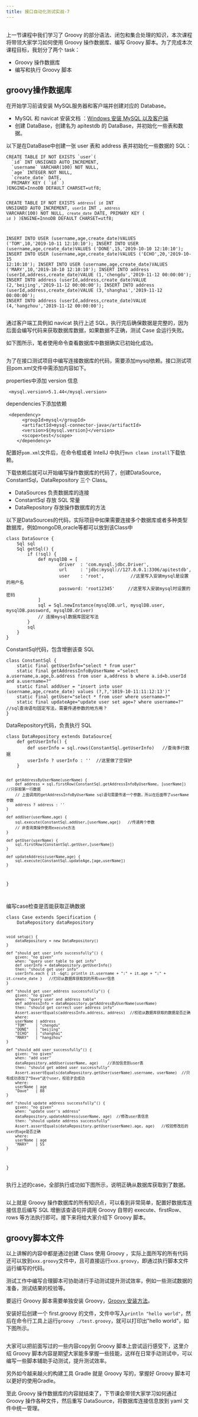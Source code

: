 ```yaml
---
title: 接口自动化测试实战-7
---
```

<article id="topicContainer" class="column_content"><h2 class="topic_title"></h2><div><p>上一节课程中我们学习了 Groovy 的部分语法、闭包和集合处理的知识，本次课程将带领大家学习如何使用 Groovy 操作数据库、编写 Groovy 脚本。为了完成本次课程目标，我划分了两个 task：</p>
<ul>
<li>Groovy 操作数据库</li>
<li>编写和执行 Groovy 脚本</li>
</ul>
<h2 id="groovy">groovy操作数据库</h2>
<p>在开始学习前请安装 MySQL服务器和客户端并创建对应的 Database。</p>
<ul>
<li>MySQL 和 navicat 安装文档 ：<a href="https://www.jianshu.com/p/6c1b62b002f4">Windows 安装 MySQL 以及客户端</a></li>
<li>创建 DataBase，创建名为 apitestdb 的 DataBase，并初始化一些表和数据。</li>
</ul>
<p>以下是在DataBase中创建一张 user 表和 address 表并初始化一些数据的 SQL：</p>
<pre><code>CREATE TABLE IF NOT EXISTS `user`(
  `id` INT UNSIGNED AUTO_INCREMENT,
  `username` VARCHAR(100) NOT NULL,
  `age` INTEGER NOT NULL,
  `create_date` DATE,
  PRIMARY KEY ( `id` )
)ENGINE=InnoDB DEFAULT CHARSET=utf8;

CREATE TABLE IF NOT EXISTS `address`(
  `id` INT UNSIGNED AUTO_INCREMENT,
  `userId` INT ,
  `address` VARCHAR(100) NOT NULL,
  `create_date` DATE,
  PRIMARY KEY ( `id` )
)ENGINE=InnoDB DEFAULT CHARSET=utf8;

INSERT INTO USER (username,age,create_date)VALUES ('TOM',10,'2019-10-11 12:10:10');
INSERT INTO USER (username,age,create_date)VALUES ('DONE',15,'2019-10-10 12:10:10');
INSERT INTO USER (username,age,create_date)VALUES ('ECHO',20,'2019-10-15 12:10:10');
INSERT INTO USER (username,age,create_date)VALUES ('MARY',10,'2019-10-10 12:10:10');
INSERT INTO address (userId,address,create_date)VALUE (1,'chengdu','2019-11-12 00:00:00');
INSERT INTO address (userId,address,create_date)VALUE (2,'beijing','2019-11-12 00:00:00');
INSERT INTO address (userId,address,create_date)VALUE (3,'shanghai','2019-11-12 00:00:00');
INSERT INTO address (userId,address,create_date)VALUE (4,'hangzhou','2019-11-12 00:00:00');
</code></pre>
<p>通过客户端工具例如 navicat 执行上述 SQL，执行完后确保数据是完整的，因为后面会编写代码来获取数据库数据，如果数据不正确，测试 Case 会运行失败。</p>
<p>如下图所示，笔者使用命令查看数据库中数据确实已初始化成功。</p>
<p><img src="https://images.gitbook.cn/15749193727197" alt="" /></p>
<p>为了在接口测试项目中编写连接数据库的代码，需要添加mysql依赖。接口测试项目pom.xml文件中需添加内容如下。</p>
<p>properties中添加 version 信息</p>
<pre><code> &lt;mysql.version&gt;5.1.44&lt;/mysql.version&gt;
</code></pre>
<p>dependencies下添加依赖</p>
<pre><code> &lt;dependency&gt;
      &lt;groupId&gt;mysql&lt;/groupId&gt;
      &lt;artifactId&gt;mysql-connector-java&lt;/artifactId&gt;
      &lt;version&gt;${mysql.version}&lt;/version&gt;
      &lt;scope&gt;test&lt;/scope&gt;
    &lt;/dependency&gt;
</code></pre>
<p>配置好<code>pom.xml</code>文件后，在命令框或者 IntellJ 中执行<code>mvn clean install</code>下载依赖。</p>
<p>下载依赖后就可以开始编写操作数据库的代码了，创建DataSource，ConstantSql，DataRepository 三个 Class。</p>
<ul>
<li>DataSources 负责数据库的连接</li>
<li>ConstantSql 存放 SQL 常量</li>
<li>DataRepository 存放操作数据库的方法</li>
</ul>
<p>以下是DataSources的代码，实际项目中如果需要连接多个数据库或者多种类型数据库，例如mongoDB,oracle等都可以放到该Class中</p>
<pre><code>class DataSource {
    Sql sql
    Sql getSql() {
        if (!sql) {
            def mysqlDB = [
                    driver  : 'com.mysql.jdbc.Driver',
                    url     : 'jdbc:mysql://127.0.0.1:3306/apitestdb',
                    user    : 'root',          //这里写入安装mysql是设置的用户名
                    password: 'root12345'     //这里写入安装mysql时设置的密码
            ]
            sql = Sql.newInstance(mysqlDB.url, mysqlDB.user, mysqlDB.password, mysqlDB.driver)
            // 连接mysql数据库固定写法
        }
        sql
    }
}
</code></pre>
<p>ConstantSql代码，包含增删该查 SQL</p>
<pre><code>class ConstantSql {
    static final getUserInfo="select * from user"
    static final getAddressInfoByUserName ="select a.username,a.age,b.address from user a,address b where a.id=b.userId and a.username=?"
    static final addUser = "insert into user (username,age,create_date) values (?,?,'1019-10-11:11:12:13')"
    static final getUser="select * from user where username=?"
    static final updateAge="update user set age=? where username=?"    //sql查询语句固定写法，需要传递参数的地方用？
}
</code></pre>
<p>DataRepository代码，负责执行 SQL</p>
<pre><code>class DataRepository extends DataSource{
    def getUserInfo() {
        def userInfo = sql.rows(ConstantSql.getUserInfo)   //查询多行数据
        userInfo ? userInfo : ''  //这里做了空保护
    }

    def getAddressByUserName(userName) {
        def address = sql.firstRow(ConstantSql.getAddressInfoByUserName, [userName])  //只获取第一行数据
        // 上面调用的getAddressInfoByUserName sql语句需要传递一个参数，所以在后面带了userName参数
        address ? address : ''
    }

    def addUser(userName,age) {
        sql.execute(ConstantSql.addUser,[userName,age])   //传递两个参数
        // 非查询类操作使用execute方法
    }

    def getUser(userName) {
        sql.firstRow(ConstantSql.getUser,[userName])
    }

    def updateAddress(userName,age) {
        sql.execute(ConstantSql.updateAge,[age,userName])
    }
}   
</code></pre>
<p>编写case检查是否能获取正确数据</p>
<pre><code>class Case extends Specification {
    DataRepository dataRepository

    void setup() {
        dataRepository = new DataRepository()
    }

    def "should get user info successfully"() {
        given: "no given"
        when: "query user table to get info"
        def userInfo = dataRepository.getUserInfo()
        then: "should get user info"
        userInfo.each { it -&gt; println it.username + ":" + it.age + ":" + it.create_date }   //打印从数据库获取到的所有user信息
    }

    def "should get user address successfully"() {
        given: "no given"
        when: "query user and address table"
        def addressInfo = dataRepository.getAddressByUserName(userName)
        then: "should get correct user address info"
        Assert.assertEquals(addressInfo.address, address)  //校验从数据库获取的数据是否正确
        where:
        userName | address
        "TOM"    | "chengdu"
        "DONE"   | "beijing"
        "ECHO"   | "shanghai"
        "MARY"   | "hangzhou"
    }

    def "should add user successfully"() {
        given: "no given"
        when: "add user"
        dataRepository.addUser(userName, age)    //添加信息到user表
        then: "should get added user successfully"
        Assert.assertEquals(dataRepository.getUser(userName).username, userName)  //只有成功添加了“Dave”这个user，校验才会成功
        where:
        userName | age
        "Dave"   | 88
    }

    def "should update address successfully"() {
        given: "no given"
        when: "update user's address"
        dataRepository.updateAddress(userName, age)  //修改user表信息
        then: "should update address successfully"
        Assert.assertEquals(dataRepository.getUser(userName).age, age)   //校验修改后的user的age是否正确
        where:
        userName | age
        "MARY"   | 55
    }
}
</code></pre>
<p>执行上述的case，全部执行成功如下图所示，说明正确从数据库获取到了数据。</p>
<p><img src="https://images.gitbook.cn/15749193727221" alt="" /></p>
<p>以上就是 Groovy 操作数据库的所有知识点，可以看到非常简单，配置好数据库连接信息后编写 SQL 增删该查语句并调用 Groovy 自带的 execute、firstRow、rows 等方法执行即可。接下来将给大家介绍下 Groovy 脚本。</p>
<h2 id="groovy-1">groovy脚本文件</h2>
<p>以上讲解的内容中都是通过创建 Class 使用 Groovy ，实际上面所写的所有代码还可以放到<code>xxx.groovy</code>文件中，且可直接运行<code>xxx.groovy</code>，即通过执行脚本文件运行编写的代码。</p>
<p>测试工作中编写合理脚本可协助进行手动测试提升测试效率，例如一些测试数据的准备，测试结果的校验等。</p>
<p>要运行 Groovy 脚本需要单独安装 Groovy，<a href="https://blog.csdn.net/accp_fangjian/article/details/51479505">Groovy 安装方法</a>。</p>
<p>安装好后创建一个 first.groovy 的文件，文件中写入<code>println "hello world"</code>，然后在命令行工具上运行<code>groovy ./test.groovy</code>，就可以打印出"hello world"，如下图所示。</p>
<p><img src="https://images.gitbook.cn/15749193727234" alt="" /></p>
<p>大家可以把前面写过的一些内容copy到 Groovy 脚本上尝试运行感受下，这里介绍 Groovy 脚本内容是期望大家能多掌握一些技能，这样在日常手动测试中，可以编写一些脚本辅助手动测试，提升测试效率。</p>
<p>另外如今越来越火的构建工具 Gradle 就是 Groovy 写的，掌握好 Groovy 脚本可以更好的使用Gradle。</p>
<p>至此 Groovy 操作数据库的内容就结束了，下节课会带领大家学习如何通过 Groovy 操作各种文件，然后重写 DataSource，将数据库连接信息放到 yaml 文件中统一管理。</p></div></article>
